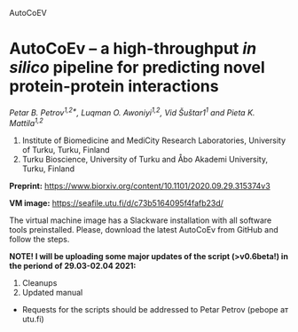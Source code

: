 AutoCoEV

# AutoCoEv – a high-throughput _in silico_ pipeline for predicting novel protein-protein interactions

_Petar B. Petrov<sup>1,2*</sup>, Luqman O. Awoniyi<sup>1,2</sup>, Vid Šuštar1<sup>1</sup> and Pieta K. Mattila<sup>1,2</sup>_

1. Institute of Biomedicine and MediCity Research Laboratories, University of Turku, Turku, Finland
2. Turku Bioscience, University of Turku and Åbo Akademi University, Turku, Finland


**Preprint:** https://www.biorxiv.org/content/10.1101/2020.09.29.315374v3


**VM image:** https://seafile.utu.fi/d/c73b5164095f4fafb23d/


The virtual machine image has a Slackware installation with all software tools preinstalled. Please, download the latest AutoCoEv from GitHub and follow the steps.


**NOTE! I will be uploading some major updates of the script (>v0.6beta!) in the periond of 29.03-02.04 2021:**

1. Cleanups
2. Updated manual


* Requests for the scripts should be addressed to Petar Petrov (pebope ат utu.fi)
